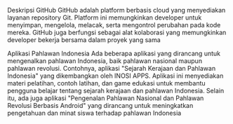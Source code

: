 Deskripsi GitHub
GitHub adalah platform berbasis cloud yang menyediakan layanan repository Git. Platform ini memungkinkan developer untuk menyimpan, mengelola, melacak, serta mengontrol perubahan pada kode mereka. GitHub juga berfungsi sebagai alat kolaborasi yang memungkinkan developer bekerja bersama dalam proyek yang sama


Aplikasi Pahlawan Indonesia
Ada beberapa aplikasi yang dirancang untuk mengenalkan pahlawan Indonesia, baik pahlawan nasional maupun pahlawan revolusi. Contohnya, aplikasi "Sejarah Kerajaan dan Pahlawan Indonesia" yang dikembangkan oleh INOSI APPS. Aplikasi ini menyediakan materi pelatihan, contoh latihan, dan game edukasi untuk membantu pengguna belajar tentang sejarah kerajaan dan pahlawan Indonesia. Selain itu, ada juga aplikasi "Pengenalan Pahlawan Nasional dan Pahlawan Revolusi Berbasis Android" yang dirancang untuk meningkatkan pengetahuan dan minat siswa terhadap pahlawan Indonesia
